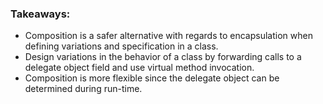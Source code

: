 
### Takeaways:
- Composition is a safer alternative with regards to encapsulation when defining variations and specification in a class.
- Design variations in the behavior of a class by forwarding calls to a delegate object field and use virtual method invocation.
- Composition is more flexible since the delegate object can be determined during run-time.
